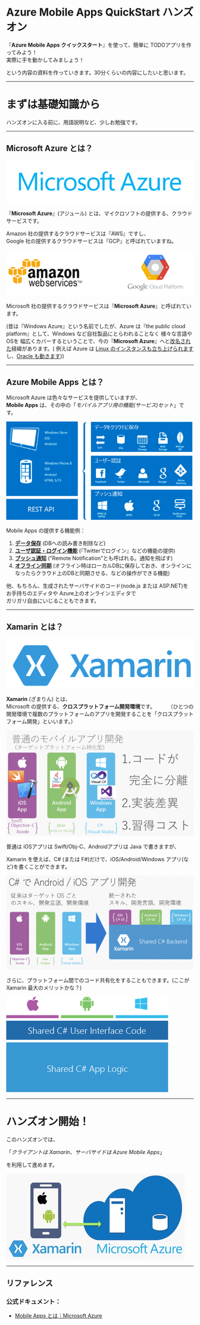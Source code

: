 # Azure Mobile Apps QuickStart ハンズオン

『**Azure Mobile Apps クイックスタート**』を使って、簡単に TODOアプリを作ってみよう！   
実際に手を動かしてみましょう！   

という内容の資料を作っていきます。30分くらいの内容にしたいと思います。

----

# まずは基礎知識から

ハンズオンに入る前に、用語説明など、少しお勉強です。

----

## Microsoft Azure とは？

![microsoft azure](img/azure.png)

『**Microsoft Azure**』(アジュール) とは、マイクロソフトの提供する、クラウドサービスです。

Amazon 社の提供するクラウドサービスは『AWS』ですし、    
Google 社の提供するクラウドサービスは『GCP』と呼ばれていますね。

![microsoft azure](img/other-cloud-services.png)

Microsoft 社の提供するクラウドサービスは『**Microsoft Azure**』と呼ばれています。  

(昔は『Windows Azure』という名前でしたが、Azure は『the public cloud platform』として、Windows など自社製品にとらわれることなく 様々な言語やOSを 幅広くカバーするということで、今の『**Microsoft Azure**』へと[改名された](https://blogs.msdn.microsoft.com/windowsazurej/2014/03/26/windows-azuremicrosoft-azure/)経緯があります。( 例えば Azure は [Linux のインスタンスも立ち上げられます](https://azure.microsoft.com/ja-jp/pricing/details/virtual-machines/linux/)し、[Oracle も動きます](https://azure.microsoft.com/ja-jp/campaigns/oracle/)))   


----

## Azure Mobile Apps とは？

Microsoft Azure は色々なサービスを提供していますが、    
**Mobile Apps** は、その中の「*モバイルアプリ用の機能(サービス)セット*」です。

![azure mobile apps](img/mobileapps-overview.png)

Mobile Apps の提供する機能例：

1. <u>**データ保存**</u> (DBへの読み書き削除など)
1. <u>**ユーザ認証・ログイン機能**</u> (『Twitterでログイン』などの機能の提供)
1. <u>**プッシュ通知**</u> ("Remote Notification"とも呼ばれる。通知を飛ばす)
1. <u>**オフライン同期**</u> (オフライン時はローカルDBに保存しておき、オンラインになったらクラウド上のDBと同期させる、などの操作ができる機能)

他、もちろん、生成されたサーバサイドのコード(node.js または ASP.NET)を    
お手持ちのエディタや Azure上のオンラインエディタで    
ガリガリ自由にいじることもできます。

----

## Xamarin とは？

![xamarin-logo](img/xamarin-logo.png)

**Xamarin** (ざまりん) とは、   
Microsoft の提供する、**クロスプラットフォーム開発環境**です。    　
（ひとつの開発環境で複数のプラットフォームのアプリを開発することを「クロスプラットフォーム開発」といいます。）

![](img/normal-approach.png)

普通は iOSアプリは Swift/Obj-C、Androidアプリは Java で書きますが、

Xamarin を使えば、C# (または F#)だけで、iOS/Android/Windows アプリ(など)を書くことができます。    

![](img/transform-with-xamarin.png)


さらに、プラットフォーム間でのコード共有化をすることもできます。(ここが Xamarin 最大のメリットかな？)

![xamarin-logo](img/xamarin.png)

----

# ハンズオン開始！

このハンズオンでは、

「*クライアントは Xamarin、サーバサイドは Azure Mobile Apps*」

を利用して進めます。

![](img/architecture.jpg)


----

## リファレンス

### 公式ドキュメント：

* [Mobile Apps とは｜Microsoft Azure](https://docs.microsoft.com/ja-jp/azure/app-service-mobile/app-service-mobile-value-prop)
